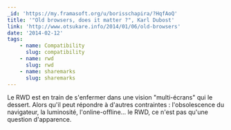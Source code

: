 ```yaml
---
_id: 'https://my.framasoft.org/u/borisschapira/?HqfAoQ'
title: '"Old browsers, does it matter ?", Karl Dubost'
link: 'http://www.otsukare.info/2014/01/06/old-browsers'
date: '2014-02-12'
tags:
    - name: Compatibility
      slug: compatibility
    - name: rwd
      slug: rwd
    - name: sharemarks
      slug: sharemarks
---
```


<div class="markdown"><p>Le RWD est en train de s'enfermer dans une vision &quot;multi-écrans&quot; qui le dessert. Alors qu'il peut répondre à d'autres contraintes : l'obsolescence du navigateur, la luminosité, l'online-offline... le RWD, ce n'est pas qu'une question d'apparence.
</p></div>
